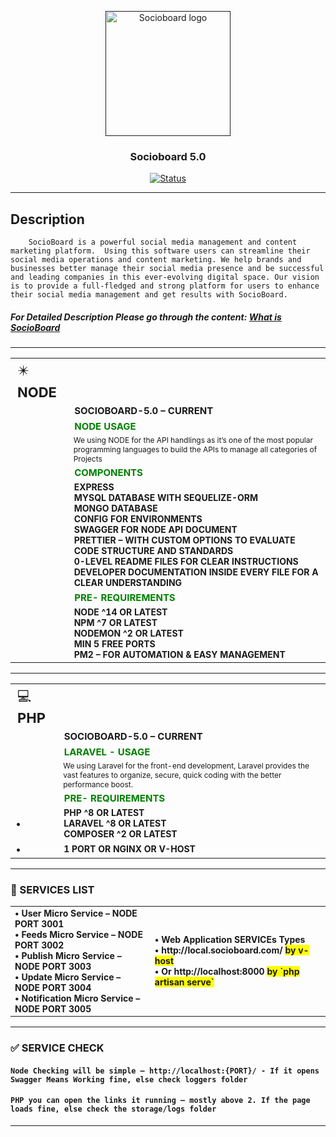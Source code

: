 <p align="center">
  <a href="" rel="noopener">
 <img height=200px src="http://socioboard.com/wp-content/uploads/2021/07/SocioBoard-v5-logo.png" alt="Socioboard logo"></a>
</p>

<h3 align="center">Socioboard 5.0</h3>

<div align="center">

[![Status](https://img.shields.io/badge/Features-Document-success.svg)]()
 
</div>

***

## Description

``` desc
    SocioBoard is a powerful social media management and content marketing platform.  Using this software users can streamline their social media operations and content marketing. We help brands and businesses better manage their social media presence and be successful and leading companies in this ever-evolving digital space. Our vision is to provide a full-fledged and strong platform for users to enhance their social media management and get results with SocioBoard.
```

##### For Detailed Description Please go through the content: [What is SocioBoard](https://github.com/socioboard/Socioboard-5.0#readme)

***

<table style="border:none">
  <tr>
    <td style="border:none;font-size:22px;"> ✴️ <span style="text-align:left;font-size:22px;font-weight:bold"> NODE <span> </td>
  </tr>
  <tr>
    <td style="border:none"></td>
    <td style="border:none;text-align:left;font-size:15px;font-weight:bold"> SOCIOBOARD-5.0 – CURRENT </td>
  </tr>
  <tr>
    <td style="border:none"></td>
    <td style="border:none;text-align:left;font-size:15px;font-weight:bold;color:green"> NODE USAGE </td>
  </tr>
  <tr style="padding-top:0px;margin-top:0px;">
    <td style="border:none"></td>
    <td style="border:none;text-align:left;font-size:12px;"> We using NODE for the API handlings as it’s one of the most popular programming languages to build the APIs to manage all categories of Projects </td>
  </tr>
  <tr>
    <td style="border:none"></td>
    <td style="border:none;text-align:left;font-size:15px;font-weight:bold;color:green"> COMPONENTS </td>
  </tr>
  <tr>
    <td style="border:none"></td>
    <td style="border:none;text-align:left;font-size:14px;font-weight:bold"> EXPRESS <br/>
    MYSQL DATABASE WITH SEQUELIZE-ORM <br/>
    MONGO DATABASE <br/>
    CONFIG FOR ENVIRONMENTS <br/>
    SWAGGER FOR NODE API DOCUMENT <br/>
    PRETTIER – WITH CUSTOM OPTIONS TO EVALUATE CODE STRUCTURE AND STANDARDS <br/>
    0-LEVEL README FILES FOR CLEAR INSTRUCTIONS <br/>
    DEVELOPER DOCUMENTATION INSIDE EVERY FILE FOR A CLEAR UNDERSTANDING <br/>
  </td>
  </tr>

  <tr>
    <td style="border:none"></td>
    <td style="border:none;text-align:left;font-size:15px;font-weight:bold;color:green"> PRE- REQUIREMENTS </td>
  </tr>
  <tr>
    <td style="border:none"></td>
    <td style="border:none;text-align:left;font-size:14px;font-weight:bold"> NODE ^14 OR LATEST <br/>
    NPM ^7 OR LATEST <br/>
    NODEMON ^2 OR LATEST <br/>
    MIN 5 FREE PORTS <br/>
    PM2 – FOR AUTOMATION & EASY MANAGEMENT <br/>
    </td>
  </tr>
</table>

***

<table style="border:none">
  <tr>
    <td style="border:none;font-size:22px;"> 💻 <span style="text-align:left;font-size:22px;font-weight:bold"> PHP <span> </td>
  </tr>
  <tr>
    <td style="border:none"></td>
    <td style="border:none;text-align:left;font-size:15px;font-weight:bold"> SOCIOBOARD-5.0 – CURRENT </td>
  </tr>
  <tr>
    <td style="border:none"></td>
    <td style="border:none;text-align:left;font-size:15px;font-weight:bold;color:green"> LARAVEL - USAGE </td>
  </tr>
  <tr style="padding-top:0px;margin-top:0px;">
    <td style="border:none"></td>
    <td style="border:none;text-align:left;font-size:12px;"> We using Laravel for the front-end development, Laravel provides the vast features to organize, secure, quick coding with the better performance boost. </td>
  </tr>

  <tr>
    <td style="border:none"></td>
    <td style="border:none;text-align:left;font-size:15px;font-weight:bold;color:green"> PRE- REQUIREMENTS </td>
  </tr>
  <tr>
    <td style="border:none">• <br /> </td>
    <td style="border:none;text-align:left;font-size:14px;font-weight:bold">
    PHP ^8 OR LATEST <br/>
    LARAVEL ^8 OR LATEST <br/>
    COMPOSER ^2 OR LATEST <br/>
    </td>
  </tr> 
   <tr>
    <td style="border:none">•</td>
    <td style="border:none;text-align:left;font-size:14px;font-weight:bold"> 1 PORT OR NGINX OR V-HOST
    </td>
  </tr>
</table>

***

### :1234: SERVICES LIST

<table style="border:none">
  <tr>
  <td style="border:none;text-align:left;font-size:14px;font-weight:bold"> •	User Micro Service – NODE PORT 3001 <br/>
  •	Feeds Micro Service – NODE PORT 3002 <br/>
  •	Publish Micro Service – NODE PORT 3003 <br/>
  •	Update Micro Service – NODE PORT 3004 <br/>
  •	Notification Micro Service – NODE PORT 3005 
    </td> 
    <td style="border:none;text-align:left;margin-top:0px;font-size:14px;font-weight:bold"> •	Web Application SERVICEs Types <br/>
    •	http://local.socioboard.com/ <span style="background-color:yellow">by v-host</span> <br/>
    •	Or http://localhost:8000  <span style="background-color:yellow"> by `php artisan serve` </span>
    </td>
  </tr>
</table>

***

### :white_check_mark: SERVICE CHECK


#### `Node Checking will be simple – http://localhost:{PORT}/ - If it opens Swagger Means Working fine, else check loggers folder`

#### `PHP you can open the links it running – mostly above 2. If the page loads fine, else check the storage/logs folder`

***